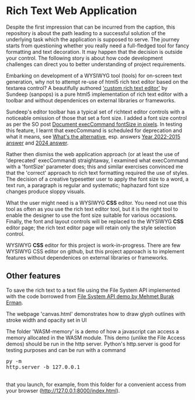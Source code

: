 # Rich Text Web Application

Despite the first impression that can be incurred from the caption, this repository is about the path leading to 
a successful solution of the underlying task which the application is supposed to serve. The journey starts from 
questioning whether you really need a full-fledged tool for fancy formatting and text decoration. It may happen 
that the decision is outside your control. The following story is about how code development challenges can 
direct you to better understanding of project requirements.

Embarking on development of a WYSIWYG tool (tools) for on-screen text generation, why not to attempt re-use of 
html5 rich text editor based on the textarea control? A beautifully authored 
['custom rich text editor'](https://github.com/sanpops/custom-rich-text-editor) by Sundeep (sanpops) is a pure 
html5 implementation of rich text editor with a toolbar and without dependenices on external libraries or 
frameworks.

Sundeep's editor toolbar has a typical set of richtext editor controls with a noticeable omission of those that 
set a font size. I added a font size control as per the SO post 
[Document execCommand fontSize in pixels](https://stackoverflow.com/questions/5868295#56103356).
In testing this feature, I learnt that execCommand is scheduled for deprecation and what it means, see 
[What's the alternative](https://stackoverflow.com/questions/60581285),
esp. answers [Year 2022-2015 answer](https://stackoverflow.com/questions/60581285#70831583) and 
[2024 answer](https://stackoverflow.com/questions/60581285#78427138).

Rather then dismiss the web application approach (or at least the use of 'deprecated' execCommand) straightaway, 
I examined what execCommand with a 'fontSize' parameter does; this and similar exercises convinced me that 
the 'correct' approach to rich text formatting required the use of styles. The decision of a creative typesetter 
user to apply the font size to a word, a text run, a paragraph is regular and systematic; haphazard font size 
changes produce sloppy visuals.

What the user might need is a WYSIWYG **CSS** editor. You need not use this tool as often as you use the rich 
text editor tool, but it is the right tool to enable the designer to use the font size suitable for various 
occasions. Finally, the font and layout controls will be replaced to the WYSIWYG **CSS** editor
page; the rich text editor page will retain only the style selection control.

WYSIWYG **CSS** editor for this project is work-in-progress. There are few WYSIWYG CSS editor on github, 
but this project approach is to implement features without dependenices on external libraries or frameworks.

## Other features

To save the rich text to a text file using the File System API implemented with the code borrowed from
[File System API demo by Mehmet Burak Erman](https://github.com/mburakerman/file-system-access-api-demo).


The webpage 'canvas.html' demonstrates how to draw glyph outlines with stroke width and opacity set in UI

The folder 'WASM-memory' is a demo of how a javascript can access a memory allocated in the WASM module. 
This demo (unlike the File Access demos) should be run in the http server. Python's http.server is good 
for testing purposes and can be run with a command
          <pre>py -m http.server -b 127.0.0.1</pre>      
that you launch, for example, from this folder for a convenient access from your browser 
(http://127.0.0.1:8000/index.html).